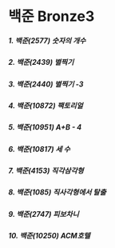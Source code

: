 # 백준 Bronze3

##### 1. 백준(2577) 숫자의 개수
##### 2. 백준(2439) 별찍기
##### 3. 백준(2440) 별찍기 -3
##### 4. 백준(10872) 팩토리얼
##### 5. 백준(10951) A+B - 4
##### 6. 백준(10817) 세 수
##### 7. 백준(4153) 직각삼각형
##### 8. 백준(1085) 직사각형에서 탈출
##### 9. 백준(2747) 피보차니
##### 10. 백준(10250) ACM호텔
